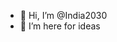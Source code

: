 - 👋 Hi, I’m @India2030
- 👀 I’m here for ideas

<!---
India2030/India2030 is a ✨ special ✨ repository because its `README.md` (this file) appears on your GitHub profile.
You can click the Preview link to take a look at your changes.
--->
